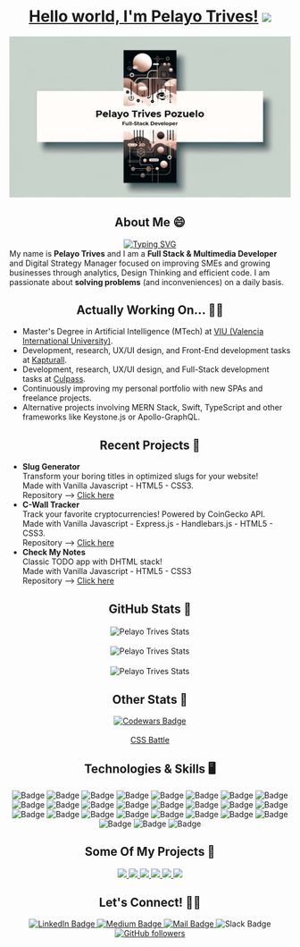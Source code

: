 <h1 align="center"><a href="mailto:pelayotrivespozuelo@gmail.com">Hello world, I'm Pelayo Trives!</a> <img src="https://raw.githubusercontent.com/MartinHeinz/MartinHeinz/master/wave.gif" width="30px"></h1>

![Banner](https://github.com/pelayotrives/pelayotrives/blob/master/Banner.png?raw=true)

<h2 align="center">About Me 😄</h2>

<div align="center">
  <a href="https://git.io/typing-svg"><img src="https://readme-typing-svg.herokuapp.com?font=Helvetica&size=18&duration=3000&pause=750&color=0969DA&center=true&vCenter=true&width=435&lines=I'm+a++Full+Stack+Developer!;I'm+a+Creative+Technologist!;I'm+a+Multimedia+Developer!" alt="Typing SVG" /></a>
</div>
My name is <strong>Pelayo Trives</strong> and I am a <strong>Full Stack & Multimedia Developer</strong> and Digital Strategy Manager focused on improving SMEs and growing businesses through analytics, Design Thinking and efficient code. I am passionate about <strong>solving problems</strong> (and inconveniences) on a daily basis.

<h2 align="center">Actually Working On... 👨‍💻</h2>

- Master's Degree in Artificial Intelligence (MTech) at <a href="https://www.universidadviu.com/es/">VIU (Valencia International University)</a>.
- Development, research, UX/UI design, and Front-End development tasks at <a href="https://www.kapturall.com/">Kapturall</a>.
- Development, research, UX/UI design, and Full-Stack development tasks at <a href="https://www.culpass.com">Culpass</a>.
- Continuously improving my personal portfolio with new SPAs and freelance projects.
- Alternative projects involving MERN Stack, Swift, TypeScript and other frameworks like Keystone.js or Apollo-GraphQL.

<h2 align="center">Recent Projects 🚧</h2>

- <strong>Slug Generator</strong> <br/>
  Transform your boring titles in optimized slugs for your website! <br/>
  Made with Vanilla Javascript - HTML5 - CSS3. <br/>
  Repository --> <a href="https://github.com/pelayotrives/slug-generator">Click here</a><br/>
- <strong>C-Wall Tracker</strong> <br/>
  Track your favorite cryptocurrencies! Powered by CoinGecko API. <br/>
  Made with Vanilla Javascript - Express.js - Handlebars.js - HTML5 - CSS3. <br/>
  Repository --> <a href="https://github.com/pelayotrives/cwall-tracker">Click here</a><br/>
- <strong>Check My Notes</strong> <br/>
  Classic TODO app with DHTML stack! <br/>
  Made with Vanilla Javascript - HTML5 - CSS3 <br/>
  Repository --> <a href="https://github.com/pelayotrives/check-my-notes">Click here</a>

<h2 align="center">GitHub Stats 📖</h2>

<div align="center">
  <img align="center" src="https://github-readme-stats.vercel.app/api?username=pelayotrives&theme=tokyonight&show_icons=true&hide_border=true&count_private=true" alt="Pelayo Trives Stats" height="200px" /><br/><br/>
  <img align="center" src="https://github-readme-streak-stats.herokuapp.com/?user=pelayotrives&theme=tokyonight&hide_border=true" alt="Pelayo Trives Stats" height="200px" /><br/><br/>
  <img align="center" src="https://github-readme-stats.vercel.app/api/top-langs/?username=pelayotrives&theme=tokyonight&show_icons=true&hide_border=true&layout=compact" alt="Pelayo Trives Stats" height="200px" />
</div>

<h2 align="center">Other Stats 📖</h2>

<div align="center">
  <a href="https://www.codewars.com/users/pelayotrives">
    <img src="https://www.codewars.com/users/pelayotrives/badges/large" alt="Codewars Badge">
  </a> <br/> <br/>
  <a href="https://cssbattle.dev/player/pelayotrives">CSS Battle</a>
</div>

<h2 align="center">Technologies & Skills 🖥️</h2>

<div align="center">
  <img src="https://img.shields.io/badge/html5-%23E34F26.svg?style=for-the-badge&logo=html5&logoColor=white" alt="Badge">
  <img src="https://img.shields.io/badge/css3-%231572B6.svg?style=for-the-badge&logo=css3&logoColor=white" alt="Badge">
  <img src="https://img.shields.io/badge/javascript-%23323330.svg?style=for-the-badge&logo=javascript&logoColor=%23F7DF1E" alt="Badge">
  <img src="https://img.shields.io/badge/typescript-%23007ACC.svg?style=for-the-badge&logo=typescript&logoColor=white" alt="Badge">
  <img src="https://img.shields.io/badge/php-%23777BB4.svg?style=for-the-badge&logo=php&logoColor=white" alt="Badge">
  <img src="https://img.shields.io/badge/-Arduino-00979D?style=for-the-badge&logo=Arduino&logoColor=white" alt="Badge">
  <img src="https://img.shields.io/badge/markdown-%23000000.svg?style=for-the-badge&logo=markdown&logoColor=white" alt="Badge">
  <img src="https://img.shields.io/badge/Notion-%23000000.svg?style=for-the-badge&logo=notion&logoColor=white" alt="Badge">
  <img src="https://img.shields.io/badge/Postman-FF6C37?style=for-the-badge&logo=postman&logoColor=white" alt="Badge">
  <img src="https://img.shields.io/badge/MongoDB-%234ea94b.svg?style=for-the-badge&logo=mongodb&logoColor=white" alt="Badge">
  <img src="https://img.shields.io/badge/mysql-%2300f.svg?style=for-the-badge&logo=mysql&logoColor=white" alt="Badge">
  <img src="https://img.shields.io/badge/bootstrap-%23563D7C.svg?style=for-the-badge&logo=bootstrap&logoColor=white" alt="Badge">
  <img src="https://img.shields.io/badge/bulma-00D0B1?style=for-the-badge&logo=bulma&logoColor=white" alt="Badge">
  <img src="https://img.shields.io/badge/express.js-%23404d59.svg?style=for-the-badge&logo=express&logoColor=%2361DAFB" alt="Badge">
  <img src="https://img.shields.io/badge/NPM-%23000000.svg?style=for-the-badge&logo=npm&logoColor=white" alt="Badge">
  <img src="https://img.shields.io/badge/node.js-6DA55F?style=for-the-badge&logo=node.js&logoColor=white" alt="Badge">
  <img src="https://img.shields.io/badge/react-%2320232a.svg?style=for-the-badge&logo=react&logoColor=%2361DAFB" alt="Badge">
  <img src="https://img.shields.io/badge/React_Router-CA4245?style=for-the-badge&logo=react-router&logoColor=white" alt="Badge">
  <img src="https://img.shields.io/badge/tailwindcss-%2338B2AC.svg?style=for-the-badge&logo=tailwind-css&logoColor=white" alt="Badge">
  <img src="https://img.shields.io/badge/netlify-%23000000.svg?style=for-the-badge&logo=netlify&logoColor=#00C7B7" alt="Badge">
  <img src="https://img.shields.io/badge/heroku-%23430098.svg?style=for-the-badge&logo=heroku&logoColor=white" alt="Badge">
  <img src="https://img.shields.io/badge/Visual%20Studio%20Code-0078d7.svg?style=for-the-badge&logo=visual-studio-code&logoColor=white" alt="Badge">
  <img src="https://img.shields.io/badge/Codepen-000000?style=for-the-badge&logo=codepen&logoColor=white" alt="Badge">
  <img src="https://img.shields.io/badge/figma-%23F24E1E.svg?style=for-the-badge&logo=figma&logoColor=white" alt="Badge">
  <img src="https://img.shields.io/badge/Framer-black?style=for-the-badge&logo=framer&logoColor=blue" alt="Badge">
  <img src="https://img.shields.io/badge/Proto.io-161637?style=for-the-badge&logo=proto.io&logoColor=00e5ff" alt="Badge">
  <img src="https://img.shields.io/badge/git-%23F05033.svg?style=for-the-badge&logo=git&logoColor=white" alt="Badge">
</div>

<h2 align="center">Some Of My Projects 📌</h2>

<div align="center">
  <a href="https://github.com/pelayotrives/weatherology">
    <img src="https://github-readme-stats.vercel.app/api/pin/?username=pelayotrives&repo=weatherology"  />
  </a>
  <a href="https://github.com/pelayotrives/web-scraper">
    <img src="https://github-readme-stats.vercel.app/api/pin/?username=pelayotrives&repo=web-scraper" />
  </a>
  <a href="https://github.com/pelayotrives/automouse">
    <img src="https://github-readme-stats.vercel.app/api/pin/?username=pelayotrives&repo=automouse" />
  </a>
  <a href="https://github.com/pelayotrives/calculator">
    <img src="https://github-readme-stats.vercel.app/api/pin/?username=pelayotrives&repo=calculator" />
  </a>
  <a href="https://github.com/pelayotrives/check-my-notes">
    <img src="https://github-readme-stats.vercel.app/api/pin/?username=pelayotrives&repo=check-my-notes" />
  </a>
  <a href="https://github.com/pelayotrives/portfolio">
    <img src="https://github-readme-stats.vercel.app/api/pin/?username=pelayotrives&repo=portfolio" />
  </a>
</div>

<h2 align="center">Let's Connect! 🤙🏽</h2>

<div id="badges" align="center">
  <a href="https://www.linkedin.com/in/pelayo-trives-pozuelo/">
    <img src="https://img.shields.io/badge/LinkedIn-blue?style=for-the-badge&logo=linkedin&logoColor=white" alt="LinkedIn Badge"/>
  </a>
  <a href="https://medium.com/@pelayotrives">
    <img src="https://img.shields.io/badge/Medium-12100E?style=for-the-badge&logo=medium&logoColor=white" alt="Medium Badge"/>
  </a>
  <a href="mailto:pelayotrivespozuelo@gmail.com">
    <img src="https://img.shields.io/badge/Gmail-D14836?style=for-the-badge&logo=gmail&logoColor=white" alt="Mail Badge"/>
  </a>
  <img src="https://img.shields.io/badge/Slack-4A154B?style=for-the-badge&logo=slack&logoColor=white" alt="Slack Badge">
  <a href="https://github.com/pelayotrives">
    <img alt="GitHub followers" src="https://img.shields.io/badge/github-%23121011.svg?style=for-the-badge&logo=github&logoColor=white" alt="Github Badge">
  </a>
</div>
